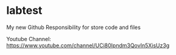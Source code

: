 # labtest
My new Github Responsibility for store code and files

Youtube Channel: https://www.youtube.com/channel/UCi80Ipndm3QovIn5XisUz3g
